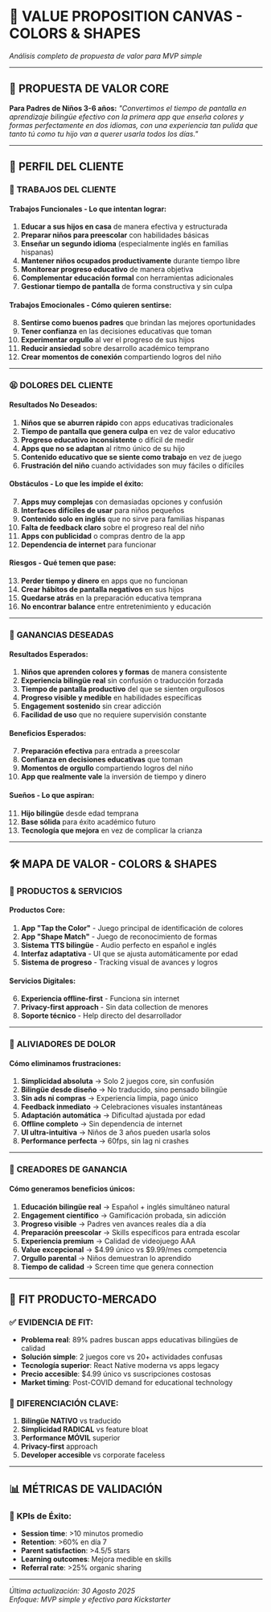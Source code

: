 # 💎 **VALUE PROPOSITION CANVAS - COLORS & SHAPES**
*Análisis completo de propuesta de valor para MVP simple*

---

## 🎯 **PROPUESTA DE VALOR CORE**

**Para Padres de Niños 3-6 años:**
*"Convertimos el tiempo de pantalla en aprendizaje bilingüe efectivo con la primera app que enseña colores y formas perfectamente en dos idiomas, con una experiencia tan pulida que tanto tú como tu hijo van a querer usarla todos los días."*

---

## 👥 **PERFIL DEL CLIENTE**

### 🎯 **TRABAJOS DEL CLIENTE**

#### **Trabajos Funcionales - Lo que intentan lograr:**
1. **Educar a sus hijos en casa** de manera efectiva y estructurada
2. **Preparar niños para preescolar** con habilidades básicas
3. **Enseñar un segundo idioma** (especialmente inglés en familias hispanas)
4. **Mantener niños ocupados productivamente** durante tiempo libre
5. **Monitorear progreso educativo** de manera objetiva
6. **Complementar educación formal** con herramientas adicionales
7. **Gestionar tiempo de pantalla** de forma constructiva y sin culpa

#### **Trabajos Emocionales - Cómo quieren sentirse:**
8. **Sentirse como buenos padres** que brindan las mejores oportunidades
9. **Tener confianza** en las decisiones educativas que toman
10. **Experimentar orgullo** al ver el progreso de sus hijos
11. **Reducir ansiedad** sobre desarrollo académico temprano
12. **Crear momentos de conexión** compartiendo logros del niño

---

### 😫 **DOLORES DEL CLIENTE**

#### **Resultados No Deseados:**
1. **Niños que se aburren rápido** con apps educativas tradicionales
2. **Tiempo de pantalla que genera culpa** en vez de valor educativo
3. **Progreso educativo inconsistente** o difícil de medir
4. **Apps que no se adaptan** al ritmo único de su hijo
5. **Contenido educativo que se siente como trabajo** en vez de juego
6. **Frustración del niño** cuando actividades son muy fáciles o difíciles

#### **Obstáculos - Lo que les impide el éxito:**
7. **Apps muy complejas** con demasiadas opciones y confusión
8. **Interfaces difíciles de usar** para niños pequeños
9. **Contenido solo en inglés** que no sirve para familias hispanas
10. **Falta de feedback claro** sobre el progreso real del niño
11. **Apps con publicidad** o compras dentro de la app
12. **Dependencia de internet** para funcionar

#### **Riesgos - Qué temen que pase:**
13. **Perder tiempo y dinero** en apps que no funcionan
14. **Crear hábitos de pantalla negativos** en sus hijos
15. **Quedarse atrás** en la preparación educativa temprana
16. **No encontrar balance** entre entretenimiento y educación

---

### 🎁 **GANANCIAS DESEADAS**

#### **Resultados Esperados:**
1. **Niños que aprenden colores y formas** de manera consistente
2. **Experiencia bilingüe real** sin confusión o traducción forzada
3. **Tiempo de pantalla productivo** del que se sienten orgullosos
4. **Progreso visible y medible** en habilidades específicas
5. **Engagement sostenido** sin crear adicción
6. **Facilidad de uso** que no requiere supervisión constante

#### **Beneficios Esperados:**
7. **Preparación efectiva** para entrada a preescolar
8. **Confianza en decisiones educativas** que toman
9. **Momentos de orgullo** compartiendo logros del niño
10. **App que realmente vale** la inversión de tiempo y dinero

#### **Sueños - Lo que aspiran:**
11. **Hijo bilingüe** desde edad temprana
12. **Base sólida** para éxito académico futuro
13. **Tecnología que mejora** en vez de complicar la crianza

---

## 🛠️ **MAPA DE VALOR - COLORS & SHAPES**

### 🚀 **PRODUCTOS & SERVICIOS**

#### **Productos Core:**
1. **App "Tap the Color"** - Juego principal de identificación de colores
2. **App "Shape Match"** - Juego de reconocimiento de formas
3. **Sistema TTS bilingüe** - Audio perfecto en español e inglés
4. **Interfaz adaptativa** - UI que se ajusta automáticamente por edad
5. **Sistema de progreso** - Tracking visual de avances y logros

#### **Servicios Digitales:**
6. **Experiencia offline-first** - Funciona sin internet
7. **Privacy-first approach** - Sin data collection de menores
8. **Soporte técnico** - Help directo del desarrollador

---

### 💊 **ALIVIADORES DE DOLOR**

#### **Cómo eliminamos frustraciones:**
1. **Simplicidad absoluta** → Solo 2 juegos core, sin confusión
2. **Bilingüe desde diseño** → No traducido, sino pensado bilingüe
3. **Sin ads ni compras** → Experiencia limpia, pago único
4. **Feedback inmediato** → Celebraciones visuales instantáneas
5. **Adaptación automática** → Dificultad ajustada por edad
6. **Offline completo** → Sin dependencia de internet
7. **UI ultra-intuitiva** → Niños de 3 años pueden usarla solos
8. **Performance perfecta** → 60fps, sin lag ni crashes

---

### 🎁 **CREADORES DE GANANCIA**

#### **Cómo generamos beneficios únicos:**
1. **Educación bilingüe real** → Español + inglés simultáneo natural
2. **Engagement científico** → Gamificación probada, sin adicción
3. **Progreso visible** → Padres ven avances reales día a día
4. **Preparación preescolar** → Skills específicos para entrada escolar
5. **Experiencia premium** → Calidad de videojuego AAA
6. **Value excepcional** → $4.99 único vs $9.99/mes competencia
7. **Orgullo parental** → Niños demuestran lo aprendido
8. **Tiempo de calidad** → Screen time que genera connection

---

## 🎯 **FIT PRODUCTO-MERCADO**

### ✅ **EVIDENCIA DE FIT:**
- **Problema real**: 89% padres buscan apps educativas bilingües de calidad
- **Solución simple**: 2 juegos core vs 20+ actividades confusas
- **Tecnología superior**: React Native moderna vs apps legacy
- **Precio accesible**: $4.99 único vs suscripciones costosas
- **Market timing**: Post-COVID demand for educational technology

### 🎪 **DIFERENCIACIÓN CLAVE:**
1. **Bilingüe NATIVO** vs traducido
2. **Simplicidad RADICAL** vs feature bloat
3. **Performance MÓVIL** superior
4. **Privacy-first** approach
5. **Developer accesible** vs corporate faceless

---

## 📊 **MÉTRICAS DE VALIDACIÓN**

### 🎯 **KPIs de Éxito:**
- **Session time**: >10 minutos promedio
- **Retention**: >60% en día 7
- **Parent satisfaction**: >4.5/5 stars
- **Learning outcomes**: Mejora medible en skills
- **Referral rate**: >25% organic sharing

---

*Última actualización: 30 Agosto 2025*  
*Enfoque: MVP simple y efectivo para Kickstarter*
